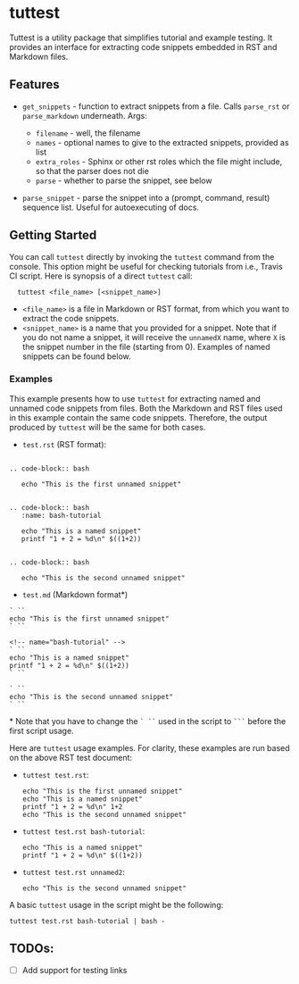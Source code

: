 # tuttest

Tuttest is a utility package that simplifies tutorial and example testing.
It provides an interface for extracting code snippets embedded in RST
and Markdown files.

## Features

* `get_snippets` - function to extract snippets from a file. Calls `parse_rst` or `parse_markdown` underneath. Args:

  * `filename` - well, the filename
  * `names` - optional names to give to the extracted snippets, provided as list
  * `extra_roles` - Sphinx or other rst roles which the file might include, so that the parser does not die
  * `parse` - whether to parse the snippet, see below

* `parse_snippet` - parse the snippet into a (prompt, command, result) sequence list. Useful for autoexecuting of docs.

## Getting Started

You can call `tuttest` directly by invoking the `tuttest` command from
the console. This option might be useful for checking tutorials from
i.e., Travis CI script. Here is synopsis of a direct `tuttest` call:

```
  tuttest <file_name> [<snippet_name>]
```
  * `<file_name>` is a file in Markdown or RST format, from which you want
    to extract the code snippets.
  * `<snippet_name>` is a name that you provided for a snippet. Note that
    if you do not name a snippet, it will receive the `unnamedX` name, where
    `X` is the snippet number in the file (starting from 0). Examples of named
    snippets can be found below.

### Examples

This example presents how to use `tuttest` for extracting named and unnamed
code snippets from files. Both the Markdown and RST files used in this
example contain the same code snippets. Therefore, the output produced by
`tuttest` will be the same for both cases.

* `test.rst` (RST format):
```

.. code-block:: bash

   echo "This is the first unnamed snippet"


.. code-block:: bash
   :name: bash-tutorial

   echo "This is a named snippet"
   printf "1 + 2 = %d\n" $((1+2))


.. code-block:: bash

   echo "This is the second unnamed snippet"
```

* `test.md` (Markdown format*)

```
` ``
echo "This is the first unnamed snippet"
` ``

<!-- name="bash-tutorial" -->
` ``
echo "This is a named snippet"
printf "1 + 2 = %d\n" $((1+2))
` ``

` ``
echo "This is the second unnamed snippet"
` ``
```
  \* Note that you have to change the ``` ` `` ``` used in the script to
  `` ``` `` before the first script usage.

Here are ``tuttest`` usage examples. For clarity, these examples are run based on the above RST test document:

* `tuttest test.rst`:
  ```
  echo "This is the first unnamed snippet"
  echo "This is a named snippet"
  printf "1 + 2 = %d\n" 1+2
  echo "This is the second unnamed snippet"
  ```

* `tuttest test.rst bash-tutorial`:
  ```
  echo "This is a named snippet"
  printf "1 + 2 = %d\n" $((1+2))
  ```

* `tuttest test.rst unnamed2`:
  ```
  echo "This is the second unnamed snippet"
  ```

A basic `tuttest` usage in the script might be the following:
```
tuttest test.rst bash-tutorial | bash -
```

## TODOs:

 - [ ] Add support for testing links
